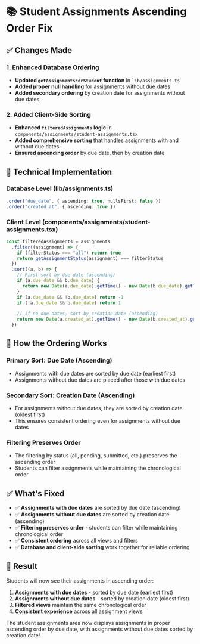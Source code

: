 # 📚 Student Assignments Ascending Order Fix

## ✅ **Changes Made**

### **1. Enhanced Database Ordering**
- **Updated `getAssignmentsForStudent` function** in `lib/assignments.ts`
- **Added proper null handling** for assignments without due dates
- **Added secondary ordering** by creation date for assignments without due dates

### **2. Added Client-Side Sorting**
- **Enhanced `filteredAssignments` logic** in `components/assignments/student-assignments.tsx`
- **Added comprehensive sorting** that handles assignments with and without due dates
- **Ensured ascending order** by due date, then by creation date

## 🔧 **Technical Implementation**

### **Database Level (lib/assignments.ts)**
```typescript
.order("due_date", { ascending: true, nullsFirst: false })
.order("created_at", { ascending: true })
```

### **Client Level (components/assignments/student-assignments.tsx)**
```typescript
const filteredAssignments = assignments
  .filter((assignment) => {
    if (filterStatus === "all") return true
    return getAssignmentStatus(assignment) === filterStatus
  })
  .sort((a, b) => {
    // First sort by due date (ascending)
    if (a.due_date && b.due_date) {
      return new Date(a.due_date).getTime() - new Date(b.due_date).getTime()
    }
    if (a.due_date && !b.due_date) return -1
    if (!a.due_date && b.due_date) return 1
    
    // If no due dates, sort by creation date (ascending)
    return new Date(a.created_at).getTime() - new Date(b.created_at).getTime()
  })
```

## 🎯 **How the Ordering Works**

### **Primary Sort: Due Date (Ascending)**
- Assignments with due dates are sorted by due date (earliest first)
- Assignments without due dates are placed after those with due dates

### **Secondary Sort: Creation Date (Ascending)**
- For assignments without due dates, they are sorted by creation date (oldest first)
- This ensures consistent ordering even for assignments without due dates

### **Filtering Preserves Order**
- The filtering by status (all, pending, submitted, etc.) preserves the ascending order
- Students can filter assignments while maintaining the chronological order

## ✅ **What's Fixed**

- ✅ **Assignments with due dates** are sorted by due date (ascending)
- ✅ **Assignments without due dates** are sorted by creation date (ascending)
- ✅ **Filtering preserves order** - students can filter while maintaining chronological order
- ✅ **Consistent ordering** across all views and filters
- ✅ **Database and client-side sorting** work together for reliable ordering

## 🎉 **Result**

Students will now see their assignments in ascending order:
1. **Assignments with due dates** - sorted by due date (earliest first)
2. **Assignments without due dates** - sorted by creation date (oldest first)
3. **Filtered views** maintain the same chronological order
4. **Consistent experience** across all assignment views

The student assignments area now displays assignments in proper ascending order by due date, with assignments without due dates sorted by creation date!














